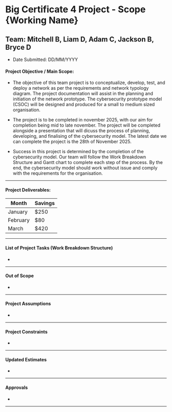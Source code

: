 # Big Certificate 4 Project - Scope {Working Name}
## Team: Mitchell B, Liam D, Adam C, Jackson B, Bryce D
* Date Submitted: DD/MM/YYYY


#### Project Objective / Main Scope:
* The objective of this team project is to conceptualize, develop, test, and deploy a network as per the requirements and network typology diagram. The project documentation will assist in the planning and initiation of the network prototype. The cybersecurity prototype model (CSOC) will be designed and produced for a small to medium sized organisation. 

* The project is to be completed in november 2025, with our aim for completion being mid to late november. The project will be completed alongside a presentation that will dicuss the process of planning, developing, and finalising of the cybersecurity model. The latest date we can complete the project is the 28th of November 2025.

* Success in this project is determined by the completion of the cybersecurity model. Our team will follow the Work Breakdown Structure and Gantt chart to complete each step of the process. By the end, the cybersecurity model should work without issue and comply with the requirements for the organisation.

***

#### Project Deliverables:
| Month | Savings |
| -------- | ------- |
| January | $250 |
| February | $80 |
| March | $420 |

***

#### List of Project Tasks (Work Breakdown Structure)
* 

***

#### Out of Scope
* 

***

#### Project Assumptions
* 

***

#### Project Constraints
* 

***

#### Updated Estimates
* 

***

#### Approvals
* 

***